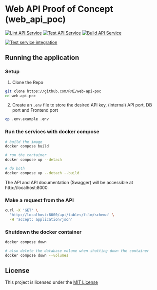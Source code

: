 # Web API Proof of Concept (web_api_poc)

[![Lint API Service](https://github.com/RMI/web-api-poc/actions/workflows/api-lint.yml/badge.svg?branch=main)](https://github.com/RMI/web-api-poc/actions/workflows/api-lint.yml)
[![Test API Service](https://github.com/RMI/web-api-poc/actions/workflows/api-test.yml/badge.svg?branch=main)](https://github.com/RMI/web-api-poc/actions/workflows/api-test.yml)
[![Build API Service](https://github.com/RMI/web-api-poc/actions/workflows/api-docker-build-and-push.yml/badge.svg?branch=main)](https://github.com/RMI/web-api-poc/actions/workflows/api-docker-build-and-push.yml)

[![Test service integration](https://github.com/RMI/web-api-poc/actions/workflows/integration-test.yml/badge.svg?branch=main)](https://github.com/RMI/web-api-poc/actions/workflows/integration-test.yml)

## Running the application

### Setup

1. Clone the Repo

```sh
git clone https://github.com/RMI/web-api-poc
cd web-api-poc
```

2. Create an `.env` file to store the desired API key, (internal) API port, DB port and Frontend port
```sh
cp .env.example .env
```

### Run the services with docker compose

```sh
# build the image
docker compose build

# run the container
docker compose up --detach

# do both
docker compose up --detach --build
```

The API and API documentation (Swagger) will be accessible at http://localhost:8000.

### Make a request from the API

```sh
curl -X 'GET' \
  'http://localhost:8000/api/tables/film/schema' \
  -H 'accept: application/json'
```

### Shutdown the docker container

```sh
docker compose down

# also delete the database volume when shutting down the container
docker compose down --volumes
```

## License
 This project is licensed under the [MIT License](LICENSE.txt) 
